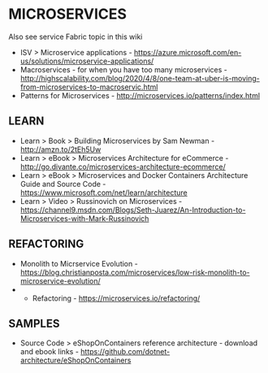 # MICROSERVICES

Also see service Fabric topic in this wiki

* ISV > Microservice applications - https://azure.microsoft.com/en-us/solutions/microservice-applications/
* Macroservices - for when you have too  many microservices - http://highscalability.com/blog/2020/4/8/one-team-at-uber-is-moving-from-microservices-to-macroservic.html
* Patterns for Microservices - http://microservices.io/patterns/index.html

## LEARN

* Learn > Book > Building Microservices by Sam Newman - http://amzn.to/2tEh5Uw
* Learn > eBook > Microservices Architecture for eCommerce - http://go.divante.co/microservices-architecture-ecommerce/
* Learn > eBook > Microservices and Docker Containers Architecture Guide and Source Code - https://www.microsoft.com/net/learn/architecture
* Learn > Video > Russinovich on Microservices - https://channel9.msdn.com/Blogs/Seth-Juarez/An-Introduction-to-Microservices-with-Mark-Russinovich

## REFACTORING

* Monolith to Micrservice Evolution - https://blog.christianposta.com/microservices/low-risk-monolith-to-microservice-evolution/
* * Refactoring - https://microservices.io/refactoring/

## SAMPLES

* Source Code > eShopOnContainers reference architecture - download and ebook links - https://github.com/dotnet-architecture/eShopOnContainers
